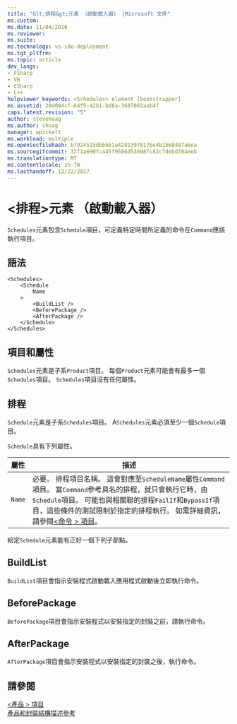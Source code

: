 ```yaml
---
title: "&lt;排程&gt;元素 （啟動載入器） |Microsoft 文件"
ms.custom: 
ms.date: 11/04/2016
ms.reviewer: 
ms.suite: 
ms.technology: vs-ide-deployment
ms.tgt_pltfrm: 
ms.topic: article
dev_langs:
- FSharp
- VB
- CSharp
- C++
helpviewer_keywords: <Schedules> element [bootstrapper]
ms.assetid: 28d094cf-64f5-42b1-bd8a-3697082aab4f
caps.latest.revision: "5"
author: stevehoag
ms.author: shoag
manager: wpickett
ms.workload: multiple
ms.openlocfilehash: b7924515dbb661a4281397817be4b1b68487a6ea
ms.sourcegitcommit: 32f1a690fc445f9586d53698fc82c7debd784eeb
ms.translationtype: MT
ms.contentlocale: zh-TW
ms.lasthandoff: 12/22/2017
---
```

# <a name="ltschedulesgt-element-bootstrapper"></a>&lt;排程&gt;元素 （啟動載入器）
`Schedules`元素包含`Schedule`項目，可定義特定時間所定義的命令在`Command`應該執行項目。  
  
## <a name="syntax"></a>語法  
  
```  
<Schedules>  
    <Schedule  
        Name  
    >  
        <BuildList />  
        <BeforePackage />  
        <AfterPackage />  
    </Schedule>  
</Schedules>  
```  
  
## <a name="elements-and-attributes"></a>項目和屬性  
 `Schedules`元素是子系`Product`項目。 每個`Product`元素可能會有最多一個`Schedules`項目。 `Schedules`項目沒有任何屬性。  
  
## <a name="schedule"></a>排程  
 `Schedule`元素是子系`Schedules`項目。 A`Schedules`元素必須至少一個`Schedule`項目。  
  
 `Schedule`具有下列屬性。  
  
|屬性|描述|  
|---------------|-----------------|  
|`Name`|必要。 排程項目名稱。 這會對應至`ScheduleName`屬性`Command`項目。 當`Command`參考具名的排程，就只會執行它時，由`Schedule`項目。 可能也與相關聯的排程`FailIf`和`BypassIf`項目，這些條件的測試限制於指定的排程執行。 如需詳細資訊，請參閱[\<命令 > 項目](../deployment/commands-element-bootstrapper.md)。|  
  
 給定`Schedule`元素能有正好一個下列子節點。  
  
## <a name="buildlist"></a>BuildList  
 `BuildList`項目會指示安裝程式啟動載入應用程式啟動後立即執行命令。  
  
## <a name="beforepackage"></a>BeforePackage  
 `BeforePackage`項目會指示安裝程式以安裝指定的封裝之前，請執行命令。  
  
## <a name="afterpackage"></a>AfterPackage  
 `AfterPackage`項目會指示安裝程式以安裝指定的封裝之後，執行命令。  
  
## <a name="see-also"></a>請參閱  
 [\<產品 > 項目](../deployment/product-element-bootstrapper.md)   
 [產品和封裝結構描述參考](../deployment/product-and-package-schema-reference.md)